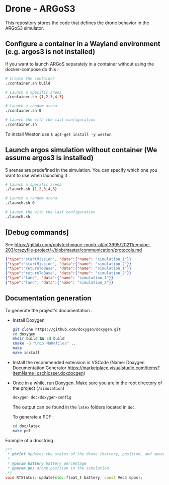 # Drone - ARGoS3

This repository stores the code that defines the drone behavior in the ARGoS3
simulator.

## Configure a container in a Wayland environment (e.g. argos3 is not installed)

If you want to launch ARGoS separately in a container without using the docker-compose do this :
```sh
# Create the container
./container.sh build

# Launch a specific arena
./container.sh {1,2,3,4,5}

# Launch a random arena
./container.sh 0

# Launch the with the last configuration
./container.sh
```

To install Weston use `$ apt-get install -y weston`.

## Launch argos simulation without container (We assume argos3 is installed)

5 arenas are predefined in the simulation. You can specify which one you want to use when launching it :
```sh
# Launch a specific arena
./launch.sh {1,2,3,4,5}

# Launch a random arena
./launch.sh 0

# Launch the with the last configuration
./launch.sh
```

## [Debug commands]
See https://gitlab.com/polytechnique-montr-al/inf3995/20211/equipe-203/crazyflie-project/-/blob/master/communication/protocols.md
```json
{"type":"startMission", "data":{"name": "simulation_1"}}
{"type":"startMission", "data":{"name": "simulation_2"}}
{"type":"returnToBase", "data":{"name": "simulation_1"}}
{"type":"returnToBase", "data":{"name": "simulation_2"}}
{"type":"land", "data":{"name": "simulation_1"}}
{"type":"land", "data":{"name": "simulation_2"}}
```

## Documentation generation
To generate the project's documentation :

* Install Doxygen
  ```sh
  git clone https://github.com/doxygen/doxygen.git
  cd doxygen
  mkdir build && cd build
  cmake -G "Unix Makefiles" ..
  make
  make install
  ```
* Install the recommended extension in VSCode (Name: Doxygen Documentation Generator https://marketplace.visualstudio.com/items?itemName=cschlosser.doxdocgen)

* Once in a while, run Doxygen. Make sure you are in the root directory of the project (`/simulation`)
  ```sh
  doxygen doc/doxygen-config
  ```

  The output can be found in the `latex` folders located in `doc`.

  To generate a PDF :
  ```sh
  cd doc/latex
  make pdf
  ```

Example of a docstring :
```C++
/**
 * @brief Updates the status of the drone (battery, position, and speed)
 *
 * @param battery battery percentage
 * @param pos drone position in the simulation
 */
void RTStatus::update(std::float_t battery, const Vec4 &pos);
```
